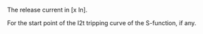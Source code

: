 The release current in [x In].


<!-- comment -->


For the start point of the I2t tripping curve of the S-function, if any.


